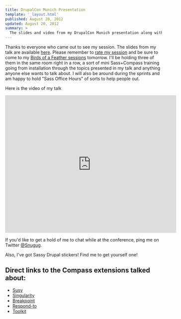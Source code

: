 ```yaml
---
title: DrupalCon Munich Presentation
template: '_layout.html'
published: August 20, 2012
updated: August 20, 2012
summary: >
  The slides and video from my DrupalCon Munich presentation along with some links.
---
```

Thanks to everyone who came out to see my session. The slides from my talk are available [here](http://snugug.com/sites/default/files/session_0.pdf). Please remember to [rate my session](http://munich2012.drupal.org/node/add/session-evaluation/249?destination=node/249) and be sure to come to my [Birds of a Feather sessions](http://munich2012.drupal.org/program/schedule/bofs/2012-08-22) tomorrow. I'll be holding three of them in the same room right in a row, a sort of mini Sass+Compass training going from installation through the topics presented in my talk and anything anyone else wants to talk about. I will also be around during the sprints and am happy to hold "Sass Office Hours" of sorts to help people out.

Here is the video of my talk

<div class="fluid-wrapper"><iframe src="http://blip.tv/play/AYOBuxEC.html?p=1" width="550" height="443" frameborder="0" allowfullscreen></iframe></div>

If you'd like to get a hold of me to chat while at the conference, ping me on Twitter [@Snugug](http://twitter.com/snugug).

Also, I've got Sassy Drupal stickers! Find me to get yourself one!

## Direct links to the Compass extensions talked about:
* [Susy](http://susy.oddbird.net)
* [Singularity](http://singularity.gs/)
* [Breakpoint](http://github.com/canarymason/breakpoint)
* [Respond-to](http://github.com/snugug/respond-to)
* [Toolkit](http://github.com/snugug/toolkit)
